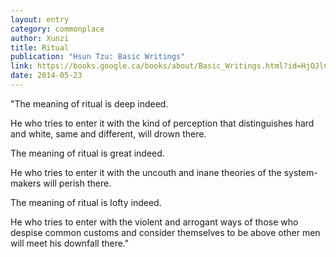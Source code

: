 ```yaml
---
layout: entry
category: commonplace
author: Xunzi
title: Ritual
publication: "Hsun Tzu: Basic Writings"
link: https://books.google.ca/books/about/Basic_Writings.html?id=HjOJlC_3oDIC
date: 2014-05-23
---
```


"The meaning of ritual is deep indeed.

He who tries to enter it with the kind of perception that distinguishes hard and white, same and different, will drown there.

The meaning of ritual is great indeed.

He who tries to enter it with the uncouth and inane theories of the system-makers will perish there.

The meaning of ritual is lofty indeed.

He who tries to enter with the violent and arrogant ways of those who despise common customs and consider themselves to be above other men will meet his downfall there."